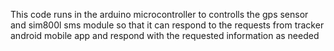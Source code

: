 This code runs in the arduino microcontroller to controlls the gps sensor and sim800l sms module so that it can respond to the requests from tracker android mobile app and respond with the requested information as needed
